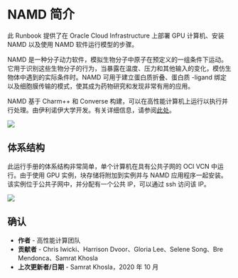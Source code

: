 # NAMD 简介

此 Runbook 提供了在 Oracle Cloud Infrastructure 上部署 GPU 计算机、安装 NAMD 以及使用 NAMD 软件运行模型的步骤。

NAMD 是一种分子动力软件，模拟生物分子中原子在预定义的一组条件下运动。它用于识别这些生物分子的行为，当暴露在温度、压力和其他输入的变化，模仿生物体中遇到的实际条件时。NAMD 可用于建立蛋白质折叠、蛋白质 -ligand 绑定以及细胞膜传输的模式，使其成为药物研究和发现非常有用的应用。

NAMD 基于 Charm++ 和 Converse 构建，可以在高性能计算机上运行以执行并行处理。由伊利诺伊大学开发。有关详细信息，请参阅[此处](http://charm.cs.illinois.edu/research/moldyn)。

![](./images/protein.gif)

## **体系结构**

此运行手册的体系结构非常简单，单个计算机在具有公共子网的 OCI VCN 中运行。由于使用 GPU 实例，块存储将附加到实例并与 NAMD 应用程序一起安装。该实例位于公共子网中，并分配有一个公共 IP，可以通过 ssh 访问该 IP。

![](./images/arch-draft.png)

## 确认

*   **作者** - 高性能计算团队
*   **贡献者** - Chris Iwicki、Harrison Dvoor、Gloria Lee、Selene Song、Bre Mendonca、Samrat Khosla
*   **上次更新者/日期** - Samrat Khosla，2020 年 10 月